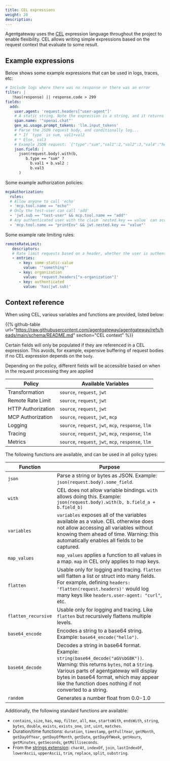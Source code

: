 ```yaml
---
title: CEL expressions
weight: 20
description: 
---
```


Agentgateway uses the [CEL](https://cel.dev/) expression language throughout the project to enable flexibility.
CEL allows writing simple expressions based on the request context that evaluate to some result.

## Example expressions

Below shows some example expressions that can be used in logs, traces, etc:

```yaml
# Include logs where there was no response or there was an error
filter: |
   !has(response) || response.code > 299
fields:
  add:
    user.agent: 'request.headers["user-agent"]'
    # A static string. Note the expression is a string, and it returns a string, hence the double quotes.
    span.name: '"openai.chat"'
    gen_ai.usage.prompt_tokens: 'llm.input_tokens'
    # Parse the JSON request body, and conditionally log...
    # * If `type` is sum, val1+val2
    # * Else, val3
    # Example JSON request: `{"type":"sum","val1":2,"val2":3,"val4":"hello"}`
    json.field: |
      json(request.body).with(b,
         b.type == "sum" ?
           b.val1 + b.val2 :
           b.val3
      )

```

Some example authorization policies:

```yaml
mcpAuthorization:
  rules:
  # Allow anyone to call 'echo'
  - 'mcp.tool.name == "echo"'
  # Only the test-user can call 'add'
  - 'jwt.sub == "test-user" && mcp.tool.name == "add"'
  # Any authenticated user with the claim `nested.key == value` can access 'printEnv'
  - 'mcp.tool.name == "printEnv" && jwt.nested.key == "value"'
```

Some example rate limiting rules:

```yaml
remoteRateLimit:
   descriptors:
   # Rate limit requests based on a header, whether the user is authenticated, and a static value (used to match a specific rate limit rule on the rate limit server)
   - entries:
      - key: some-static-value
        value: '"something"'
      - key: organization
        value: 'request.headers["x-organization"]'
      - key: authenticated
        value: 'has(jwt.sub)'
```

## Context reference

When using CEL, various variables and functions are provided, listed below:

{{% github-table url="https://raw.githubusercontent.com/agentgateway/agentgateway/refs/heads/main/schema/README.md" section="CEL context" %}}

Certain fields will only be populated if they are referenced in a CEL expression.
This avoids, for example, expensive buffering of request bodies if no CEL expression depends on the `body`.

Depending on the policy, different fields will be accessible based on when in the request processing they are applied

|Policy|Available Variables|
|------|-------------------|
|Transformation| `source`, `request`, `jwt` |
|Remote Rate Limit| `source`, `request`, `jwt` |
|HTTP Authorization| `source`, `request`, `jwt` |
|MCP Authorization| `source`, `request`, `jwt`, `mcp` |
|Logging| `source`, `request`, `jwt`, `mcp`, `response`, `llm`|
|Tracing| `source`, `request`, `jwt`, `mcp`, `response`, `llm`|
|Metrics| `source`, `request`, `jwt`, `mcp`, `response`, `llm`|

The following functions are available, and can be used in all policy types:


| Function            | Purpose                                                                                                                                                                                                                                                                          |
|---------------------|----------------------------------------------------------------------------------------------------------------------------------------------------------------------------------------------------------------------------------------------------------------------------------|
| `json`              | Parse a string or bytes as JSON. Example: `json(request.body).some_field`.                                                                                                                                                                                                       |
| `with`              | CEL does not allow variable bindings. `with` allows doing this. Example: `json(request.body).with(b, b.field_a + b.field_b)`                                                                                                                                                      |
| `variables`         | `variables` exposes all of the variables available as a value. CEL otherwise does not allow accessing all variables without knowing them ahead of time. Warning: this automatically enables all fields to be captured.                                                           |
| `map_values`        | `map_values` applies a function to all values in a map. `map` in CEL only applies to map keys.                                                                                                                                                                                   |
| `flatten`           | Usable only for logging and tracing. `flatten` will flatten a list or struct into many fields. For example, defining `headers: 'flatten(request.headers)'` would log many keys like `headers.user-agent: "curl"`, etc.                                                           |
| `flatten_recursive` | Usable only for logging and tracing. Like `flatten` but recursively flattens multiple levels.                                                                                                                                                                                    |
| `base64_encode`     | Encodes a string to a base64 string. Example: `base64_encode("hello")`.                                                                                                                                                                                                          |
| `base64_decode`     | Decodes a string in base64 format. Example: `string(base64_decode("aGVsbG8K"))`. Warning: this returns `bytes`, not a `String`. Various parts of agentgateway will display bytes in base64 format, which may appear like the function does nothing if not converted to a string. |
| `random`            | Generates a number float from 0.0-1.0                                                                                                                                                                                                                                            |

Additionally, the following standard functions are available:
* `contains`, `size`, `has`, `map`, `filter`, `all`, `max`, `startsWith`, `endsWith`, `string`, `bytes`, `double`, `exists`, `exists_one`, `int`, `uint`, `matches`.
* Duration/time functions: `duration`, `timestamp`, `getFullYear`, `getMonth`, `getDayOfYear`, `getDayOfMonth`, `getDate`, `getDayOfWeek`, `getHours`, `getMinutes`, `getSeconds`, `getMilliseconds`.
* From the [strings extension](https://pkg.go.dev/github.com/google/cel-go/ext#Strings): `charAt`, `indexOf`, `join`, `lastIndexOf`, `lowerAscii`, `upperAscii`, `trim`, `replace`, `split`, `substring`.

